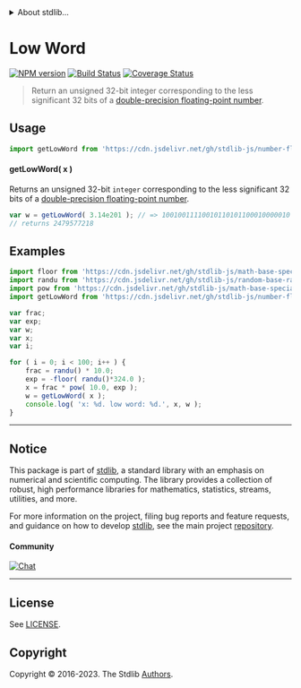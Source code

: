 <!--

@license Apache-2.0

Copyright (c) 2018 The Stdlib Authors.

Licensed under the Apache License, Version 2.0 (the "License");
you may not use this file except in compliance with the License.
You may obtain a copy of the License at

   http://www.apache.org/licenses/LICENSE-2.0

Unless required by applicable law or agreed to in writing, software
distributed under the License is distributed on an "AS IS" BASIS,
WITHOUT WARRANTIES OR CONDITIONS OF ANY KIND, either express or implied.
See the License for the specific language governing permissions and
limitations under the License.

-->


<details>
  <summary>
    About stdlib...
  </summary>
  <p>We believe in a future in which the web is a preferred environment for numerical computation. To help realize this future, we've built stdlib. stdlib is a standard library, with an emphasis on numerical and scientific computation, written in JavaScript (and C) for execution in browsers and in Node.js.</p>
  <p>The library is fully decomposable, being architected in such a way that you can swap out and mix and match APIs and functionality to cater to your exact preferences and use cases.</p>
  <p>When you use stdlib, you can be absolutely certain that you are using the most thorough, rigorous, well-written, studied, documented, tested, measured, and high-quality code out there.</p>
  <p>To join us in bringing numerical computing to the web, get started by checking us out on <a href="https://github.com/stdlib-js/stdlib">GitHub</a>, and please consider <a href="https://opencollective.com/stdlib">financially supporting stdlib</a>. We greatly appreciate your continued support!</p>
</details>

# Low Word

[![NPM version][npm-image]][npm-url] [![Build Status][test-image]][test-url] [![Coverage Status][coverage-image]][coverage-url] <!-- [![dependencies][dependencies-image]][dependencies-url] -->

> Return an unsigned 32-bit integer corresponding to the less significant 32 bits of a [double-precision floating-point number][ieee754].



<section class="usage">

## Usage

```javascript
import getLowWord from 'https://cdn.jsdelivr.net/gh/stdlib-js/number-float64-base-get-low-word@deno/mod.js';
```

#### getLowWord( x )

Returns an unsigned 32-bit `integer` corresponding to the less significant 32 bits of a [double-precision floating-point number][ieee754].

```javascript
var w = getLowWord( 3.14e201 ); // => 10010011110010110101100010000010
// returns 2479577218
```

</section>

<!-- /.usage -->

<section class="examples">

## Examples

<!-- eslint no-undef: "error" -->

```javascript
import floor from 'https://cdn.jsdelivr.net/gh/stdlib-js/math-base-special-floor@deno/mod.js';
import randu from 'https://cdn.jsdelivr.net/gh/stdlib-js/random-base-randu@deno/mod.js';
import pow from 'https://cdn.jsdelivr.net/gh/stdlib-js/math-base-special-pow@deno/mod.js';
import getLowWord from 'https://cdn.jsdelivr.net/gh/stdlib-js/number-float64-base-get-low-word@deno/mod.js';

var frac;
var exp;
var w;
var x;
var i;

for ( i = 0; i < 100; i++ ) {
    frac = randu() * 10.0;
    exp = -floor( randu()*324.0 );
    x = frac * pow( 10.0, exp );
    w = getLowWord( x );
    console.log( 'x: %d. low word: %d.', x, w );
}
```

</section>

<!-- /.examples -->

<!-- C interface documentation. -->



<!-- Section for related `stdlib` packages. Do not manually edit this section, as it is automatically populated. -->

<section class="related">

</section>

<!-- /.related -->

<!-- Section for all links. Make sure to keep an empty line after the `section` element and another before the `/section` close. -->


<section class="main-repo" >

* * *

## Notice

This package is part of [stdlib][stdlib], a standard library with an emphasis on numerical and scientific computing. The library provides a collection of robust, high performance libraries for mathematics, statistics, streams, utilities, and more.

For more information on the project, filing bug reports and feature requests, and guidance on how to develop [stdlib][stdlib], see the main project [repository][stdlib].

#### Community

[![Chat][chat-image]][chat-url]

---

## License

See [LICENSE][stdlib-license].


## Copyright

Copyright &copy; 2016-2023. The Stdlib [Authors][stdlib-authors].

</section>

<!-- /.stdlib -->

<!-- Section for all links. Make sure to keep an empty line after the `section` element and another before the `/section` close. -->

<section class="links">

[npm-image]: http://img.shields.io/npm/v/@stdlib/number-float64-base-get-low-word.svg
[npm-url]: https://npmjs.org/package/@stdlib/number-float64-base-get-low-word

[test-image]: https://github.com/stdlib-js/number-float64-base-get-low-word/actions/workflows/test.yml/badge.svg?branch=main
[test-url]: https://github.com/stdlib-js/number-float64-base-get-low-word/actions/workflows/test.yml?query=branch:main

[coverage-image]: https://img.shields.io/codecov/c/github/stdlib-js/number-float64-base-get-low-word/main.svg
[coverage-url]: https://codecov.io/github/stdlib-js/number-float64-base-get-low-word?branch=main

<!--

[dependencies-image]: https://img.shields.io/david/stdlib-js/number-float64-base-get-low-word.svg
[dependencies-url]: https://david-dm.org/stdlib-js/number-float64-base-get-low-word/main

-->

[chat-image]: https://img.shields.io/gitter/room/stdlib-js/stdlib.svg
[chat-url]: https://app.gitter.im/#/room/#stdlib-js_stdlib:gitter.im

[stdlib]: https://github.com/stdlib-js/stdlib

[stdlib-authors]: https://github.com/stdlib-js/stdlib/graphs/contributors

[umd]: https://github.com/umdjs/umd
[es-module]: https://developer.mozilla.org/en-US/docs/Web/JavaScript/Guide/Modules

[deno-url]: https://github.com/stdlib-js/number-float64-base-get-low-word/tree/deno
[umd-url]: https://github.com/stdlib-js/number-float64-base-get-low-word/tree/umd
[esm-url]: https://github.com/stdlib-js/number-float64-base-get-low-word/tree/esm
[branches-url]: https://github.com/stdlib-js/number-float64-base-get-low-word/blob/main/branches.md

[stdlib-license]: https://raw.githubusercontent.com/stdlib-js/number-float64-base-get-low-word/main/LICENSE

[ieee754]: https://en.wikipedia.org/wiki/IEEE_754-1985

</section>

<!-- /.links -->
